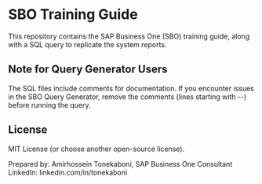 # SBO Training Guide
This repository contains the SAP Business One (SBO) training guide, along with a SQL query to replicate the system reports.

## Note for Query Generator Users
The SQL files include comments for documentation. If you encounter issues in the SBO Query Generator, remove the comments (lines starting with --) before running the query.

## License
MIT License (or choose another open-source license).

Prepared by: Amirhossein Tonekaboni, SAP Business One Consultant
LinkedIn: linkedin.com/in/tonekaboni
